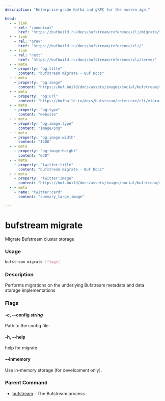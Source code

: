 ```yaml
---
description: "Enterprise-grade Kafka and gRPC for the modern age."

head:
  - - link
    - rel: "canonical"
      href: "https://bufbuild.ru/docs/bufstream/reference/cli/migrate/"
  - - link
    - rel: "prev"
      href: "https://bufbuild.ru/docs/bufstream/reference/cli/"
  - - link
    - rel: "next"
      href: "https://bufbuild.ru/docs/bufstream/reference/cli/serve/"
  - - meta
    - property: "og:title"
      content: "bufstream migrate - Buf Docs"
  - - meta
    - property: "og:image"
      content: "https://buf.build/docs/assets/images/social/bufstream/reference/cli/migrate.png"
  - - meta
    - property: "og:url"
      content: "https://bufbuild.ru/docs/bufstream/reference/cli/migrate/"
  - - meta
    - property: "og:type"
      content: "website"
  - - meta
    - property: "og:image:type"
      content: "image/png"
  - - meta
    - property: "og:image:width"
      content: "1200"
  - - meta
    - property: "og:image:height"
      content: "630"
  - - meta
    - property: "twitter:title"
      content: "bufstream migrate - Buf Docs"
  - - meta
    - property: "twitter:image"
      content: "https://buf.build/docs/assets/images/social/bufstream/reference/cli/migrate.png"
  - - meta
    - name: "twitter:card"
      content: "summary_large_image"

---
```


# bufstream migrate

Migrate Bufstream cluster storage

### Usage

```sh
bufstream migrate [flags]
```

### Description

Performs migrations on the underlying Bufstream metadata and data storage implementations

### Flags

#### \-c, --config _string_

Path to the config file.

#### \-h, --help

help for migrate

#### \--inmemory

Use in-memory storage (for development only).

### Parent Command

- [bufstream](../) - The Bufstream process.
